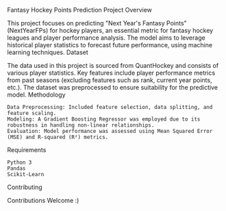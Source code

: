 Fantasy Hockey Points Prediction
Project Overview

This project focuses on predicting "Next Year's Fantasy Points" (NextYearFPs) for hockey players, an essential metric for fantasy hockey leagues and player performance analysis. The model aims to leverage historical player statistics to forecast future performance, using machine learning techniques.
Dataset

The data used in this project is sourced from QuantHockey and consists of various player statistics. Key features include player performance metrics from past seasons (excluding features such as rank, current year points, etc.). The dataset was preprocessed to ensure suitability for the predictive model.
Methodology

    Data Preprocessing: Included feature selection, data splitting, and feature scaling.
    Modeling: A Gradient Boosting Regressor was employed due to its robustness in handling non-linear relationships.
    Evaluation: Model performance was assessed using Mean Squared Error (MSE) and R-squared (R²) metrics.

Requirements

    Python 3
    Pandas
    Scikit-Learn

Contributing

Contributions Welcome :)
